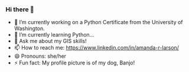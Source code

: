 ### Hi there 👋

- 🔭 I’m currently working on a Python Certificate from the University of Washington.
- 🌱 I’m currently learning Python...
- 💬 Ask me about my GIS skills!
- 📫 How to reach me: https://www.linkedin.com/in/amanda-r-larson/
- 😄 Pronouns: she/her
- ⚡ Fun fact: My profile picture is of my dog, Banjo!
